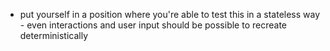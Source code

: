 - put yourself in a position where you're able to test this in a stateless way - even interactions and user input should be possible to recreate deterministically